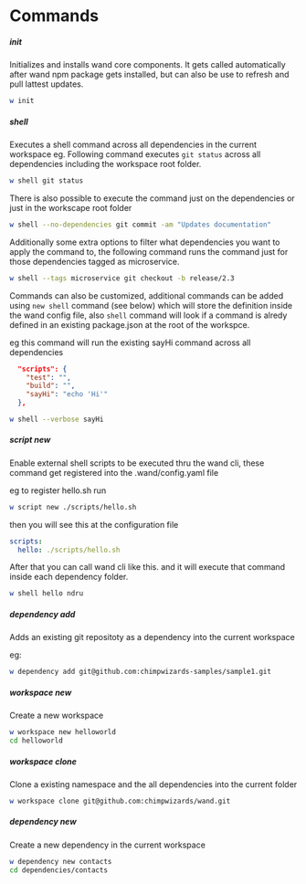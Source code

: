 # Commands


##### init

Initializes and installs wand core components. It gets called automatically after wand npm package gets installed, but can also be use to refresh and pull lattest updates.

```sh
w init
```

##### shell

Executes a shell command across all dependencies in the current workspace
eg. Following command executes `git status` across all dependencies including the workspace root folder.

```sh
w shell git status
```

There is also possible to execute the command just on the dependencies or just in the workscape root folder

```sh
w shell --no-dependencies git commit -am "Updates documentation"
```

Additionally some extra options to filter what dependencies you want to apply the command to, the following command runs the command just for those dependencies tagged as microservice.

```sh
w shell --tags microservice git checkout -b release/2.3
```

Commands can also be customized, additional commands can be added using `new shell` command (see below)  which will store the definition inside the wand config file, also  `shell` command  will look if a command is alredy defined in an existing package.json at the root of the workspce.

eg this command will run the existing sayHi command across all dependencies

```json
  "scripts": {
    "test": "",
    "build": "",
    "sayHi": "echo 'Hi'"
  },
```
```sh
w shell --verbose sayHi
```

##### script new

Enable external shell scripts to be executed thru the wand cli, these command get registered into the .wand/config.yaml file

eg to register hello.sh run

```sh
w script new ./scripts/hello.sh
```

then you will see this at the configuration file

```yaml
scripts:
  hello: ./scripts/hello.sh
```

After that you can call wand cli like this. and it will execute that command inside each dependency folder.

```sh
w shell hello ndru
```

##### dependency add

Adds an existing git repositoty as a dependency into the current workspace

eg:

```sh
w dependency add git@github.com:chimpwizards-samples/sample1.git
```

##### workspace new

Create a new workspace 

```sh
w workspace new helloworld
cd helloworld
```

##### workspace clone

Clone a existing namespace and the all dependencies into the current folder

```sh
w workspace clone git@github.com:chimpwizards/wand.git
```

##### dependency new

Create a new dependency in the current workspace 

```sh
w dependency new contacts
cd dependencies/contacts
```
